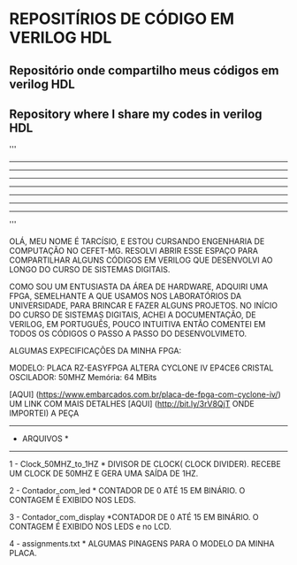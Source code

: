 # REPOSITÍRIOS DE CÓDIGO EM VERILOG HDL




##  Repositório onde compartilho meus códigos em verilog HDL
## Repository where I share my codes in verilog HDL
'''
*************************************************************** 
*    * * * * *       * * * * *       * * * * *       * * *    *  
*   *               *       *       *               *     *   *   
*  * * * * *       * *  *  *       *    * * *      * * * * *  *   
* *               *               *       *       *         * *   
**               *               * * * * *       *           **   
*************************************************************** 
''' 
    



OLÁ, MEU NOME É TARCÍSIO, E ESTOU CURSANDO ENGENHARIA DE COMPUTAÇÃO
NO CEFET-MG.
RESOLVI ABRIR ESSE ESPAÇO PARA COMPARTILHAR ALGUNS 
CÓDIGOS EM VERILOG QUE DESENVOLVI AO LONGO DO CURSO DE SISTEMAS DIGITAIS.

COMO SOU UM ENTUSIASTA DA ÁREA DE HARDWARE, ADQUIRI UMA FPGA, SEMELHANTE 
A QUE USAMOS NOS LABORATÓRIOS DA UNIVERSIDADE, PARA BRINCAR E FAZER ALGUNS PROJETOS.
NO INÍCIO DO CURSO DE SISTEMAS DIGITAIS, ACHEI A DOCUMENTAÇÃO, DE VERILOG, EM PORTUGUÊS, 
POUCO INTUITIVA ENTÃO COMENTEI EM TODOS OS CÓDIGOS O PASSO A PASSO DO DESENVOLVIMETO.

ALGUMAS EXPECIFICAÇÕES DA MINHA FPGA:

MODELO: PLACA RZ-EASYFPGA ALTERA CYCLONE IV EP4CE6
CRISTAL OSCILADOR: 50MHZ
Memória: 64 MBits

[AQUI] (https://www.embarcados.com.br/placa-de-fpga-com-cyclone-iv/) UM LINK COM MAIS DETALHES 
[AQUI] (http://bit.ly/3rV8QjT ONDE IMPORTEI) A PEÇA
 

*****************
*   ARQUIVOS    *
*****************

1 - Clock_50MHZ_to_1HZ
    * DIVISOR DE CLOCK( CLOCK DIVIDER). RECEBE UM CLOCK DE 50MHZ E GERA UMA SAÍDA DE 1HZ.

2 - Contador_com_led
    * CONTADOR DE 0 ATÉ 15 EM BINÁRIO. O CONTAGEM É EXIBIDO NOS LEDS.

3 - Contador_com_display
    *CONTADOR DE 0 ATÉ 15 EM BINÁRIO. O CONTAGEM É EXIBIDO NOS LEDS e no LCD.

4 - assignments.txt
    * ALGUMAS PINAGENS PARA O MODELO DA MINHA PLACA.